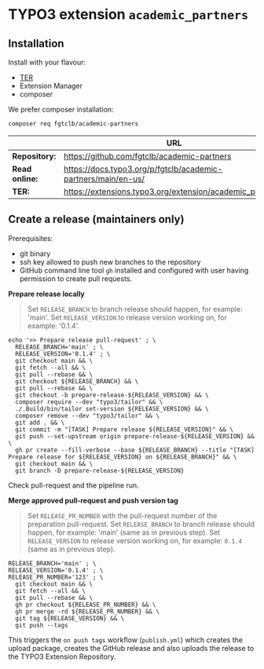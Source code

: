 # TYPO3 extension `academic_partners`

## Installation

Install with your flavour:

* [TER](https://extensions.typo3.org/extension/academic_partners/)
* Extension Manager
* composer

We prefer composer installation:
```bash
composer req fgtclb/academic-partners
```

|                  | URL                                                           |
|------------------|---------------------------------------------------------------|
| **Repository:**  | https://github.com/fgtclb/academic-partners                   |
| **Read online:** | https://docs.typo3.org/p/fgtclb/academic-partners/main/en-us/ |
| **TER:**         | https://extensions.typo3.org/extension/academic_partners/     |


## Create a release (maintainers only)

Prerequisites:

* git binary
* ssh key allowed to push new branches to the repository
* GitHub command line tool `gh` installed and configured with user having permission to create pull requests.

**Prepare release locally**

> Set `RELEASE_BRANCH` to branch release should happen, for example: 'main'.
> Set `RELEASE_VERSION` to release version working on, for example: '0.1.4'.

```shell
echo '>> Prepare release pull-request' ; \
  RELEASE_BRANCH='main' ; \
  RELEASE_VERSION='0.1.4' ; \
  git checkout main && \
  git fetch --all && \
  git pull --rebase && \
  git checkout ${RELEASE_BRANCH} && \
  git pull --rebase && \
  git checkout -b prepare-release-${RELEASE_VERSION} && \
  composer require --dev "typo3/tailor" && \
  ./.Build/bin/tailor set-version ${RELEASE_VERSION} && \
  composer remove --dev "typo3/tailor" && \
  git add . && \
  git commit -m "[TASK] Prepare release ${RELEASE_VERSION}" && \
  git push --set-upstream origin prepare-release-${RELEASE_VERSION} && \
  gh pr create --fill-verbose --base ${RELEASE_BRANCH} --title "[TASK] Prepare release for ${RELEASE_VERSION} on ${RELEASE_BRANCH}" && \
  git checkout main && \
  git branch -D prepare-release-${RELEASE_VERSION}
```

Check pull-request and the pipeline run.

**Merge approved pull-request and push version tag**

> Set `RELEASE_PR_NUMBER` with the pull-request number of the preparation pull-request.
> Set `RELEASE_BRANCH` to branch release should happen, for example: 'main' (same as in previous step).
> Set `RELEASE_VERSION` to release version working on, for example: `0.1.4` (same as in previous step).

```shell
RELEASE_BRANCH='main' ; \
RELEASE_VERSION='0.1.4' ; \
RELEASE_PR_NUMBER='123' ; \
  git checkout main && \
  git fetch --all && \
  git pull --rebase && \
  gh pr checkout ${RELEASE_PR_NUMBER} && \
  gh pr merge -rd ${RELEASE_PR_NUMBER} && \
  git tag ${RELEASE_VERSION} && \
  git push --tags
```

This triggers the `on push tags` workflow (`publish.yml`) which creates the upload package,
creates the GitHub release and also uploads the release to the TYPO3 Extension Repository.
